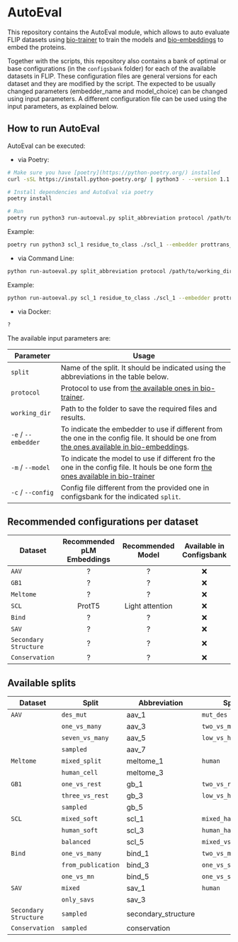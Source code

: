 # AutoEval

This repository contains the AutoEval module, which allows to auto evaluate FLIP datasets using [bio-trainer](https://github.com/sacdallago/biotrainer) to train the models and [bio-embeddings](https://github.com/sacdallago/bio_embeddings) to embed the proteins.

Together with the scripts, this repository also contains a bank of optimal or base configurations (in the `configsbank` folder) for each of the available datasets in FLIP. These configuration files are general versions for each dataset and they are modified by the script. The expected to be usually changed parameters (embedder_name and model_choice) can be changed using input parameters. A different configuration file can be used using the input parameters, as explained below.

## How to run AutoEval

AutoEval can be executed:

- via Poetry:
```bash
# Make sure you have [poetry](https://python-poetry.org/) installed
curl -sSL https://install.python-poetry.org/ | python3 - --version 1.1.13

# Install dependencies and AutoEval via poetry
poetry install

# Run
poetry run python3 run-autoeval.py split_abbreviation protocol /path/to/working_directory [--embedder embedder_name] [--model model_name] [--config config_name]
```

Example:
```bash
poetry run python3 scl_1 residue_to_class ./scl_1 --embedder prottrans_t5_xl_u50 --model CNN
```

- via Command Line:

```bash
python run-autoeval.py split_abbreviation protocol /path/to/working_directory [--embedder embedder_name] [--model model_name] [--config config_name]
```

Example:
```bash
python run-autoeval.py scl_1 residue_to_class ./scl_1 --embedder prottrans_t5_xl_u50 --model CNN
```

- via Docker:

```bash
?
```

The available input parameters are:

| Parameter | Usage |
| --- | --- |
| `split` | Name of the split. It should be indicated using the abbreviations in the table below. |
| `protocol` | Protocol to use from [the available ones in bio-trainer](https://github.com/sacdallago/biotrainer/blob/main/README.md). |
| `working_dir` | Path to the folder to save the required files and results. |
| `-e` / `--embedder` | To indicate the embedder to use if different from the one in the config file. It should be one from [the ones available in bio-embeddings](https://docs.bioembeddings.com/v0.2.3/api/bio_embeddings.embed.html). |
| `-m` / `--model` | To indicate the model to use if different fro the one in the config file. It houls be one form [the ones available in bio-trainer](https://github.com/sacdallago/biotrainer/tree/main/biotrainer/models) |
| `-c` / `--config` | Config file different from the provided one in configsbank for the indicated `split`. |

## Recommended configurations per dataset

| Dataset | Recommended pLM Embeddings | Recommended Model | Available in Configsbank |
| --- | :---: | :---: | :---: |
| `AAV` | ? | ? | ❌ |
| `GB1` | ? | ? | ❌ |
| `Meltome` | ? | ? | ❌ |
| `SCL` | ProtT5 | Light attention | ❌ |
| `Bind` | ? | ? | ❌ |
| `SAV` | ? | ? | ❌ |
| `Secondary Structure` | ? | ? | ❌ |
| `Conservation` | ? | ? | ❌ |

## Available splits

| Dataset | Split | Abbreviation | Split | Abbreviation | 
| --- | --- | --- | --- | --- |
| `AAV` | `des_mut` | aav_1 | `mut_des` | aav_2 |
|  | `one_vs_many` | aav_3 | `two_vs_many` | aav_4 |
|  | `seven_vs_many` | aav_5 | `low_vs_high` | aav_6 |
|  | `sampled` | aav_7 |  |  |
| `Meltome` | `mixed_split` | meltome_1 | `human` | meltome_2 |
|  | `human_cell` | meltome_3 |  |  |
| `GB1` | `one_vs_rest` | gb_1 | `two_vs_rest` | gb_2 |
|  | `three_vs_rest` | gb_3 | `low_vs_high` | gb_4 |
|  | `sampled` | gb_5 |  |  |
| `SCL` | `mixed_soft` | scl_1 | `mixed_hard` | scl_2 |
|  | `human_soft` | scl_3 | `human_hard` | scl_4 |
|  | `balanced` | scl_5 | `mixed_vs_human_2` | scl_6 |
| `Bind` | `one_vs_many` | bind_1 | `two_vs_many` | bind_2 |
|  | `from_publication` | bind_3 | `one_vs_sm` | bind_4 |
|  | `one_vs_mn` | bind_5 | `one_vs_sn` | bind_6 |
| `SAV` | `mixed` | sav_1 | `human` | sav_2 |
|  | `only_savs` | sav_3 |  |  |
| `Secondary Structure` | `sampled` | secondary_structure |  |  |
| `Conservation` | `sampled` | conservation |  |  |